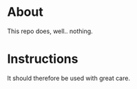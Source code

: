 # About
This repo does, well.. nothing.

# Instructions
It should therefore be used with great care.


